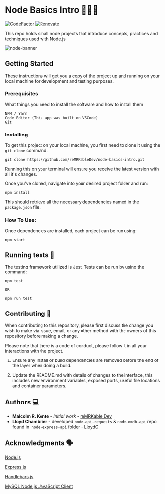# Node Basics Intro 🚀🚀🚀

[![CodeFactor](https://www.codefactor.io/repository/github/remrkabledev/node-basics-intro/badge/main)](https://www.codefactor.io/repository/github/remrkabledev/node-basics-intro/overview/main) [![Renovate](https://img.shields.io/badge/renovate-enabled-brightgreen.svg)](https://renovatebot.com)

This repo holds small node projects that introduce concepts, practices and techniques used with Node.js

![node-banner](node-banner.png)

## Getting Started

These instructions will get you a copy of the project up and running on your local machine for development and testing purposes.

### Prerequisites

What things you need to install the software and how to install them

```
NPM / Yarn
Code Editor (This app was built on VSCode)
Git
```

### Installing

To get this project on your local machine, you first need to clone it using the `git clone` command.

```
git clone https://github.com/reMRKableDev/node-basics-intro.git
```

Running this on your terminal will ensure you receive the latest version with all it's changes.

Once you've cloned, navigate into your desired project folder and run:

```
npm install
```

This should retrieve all the necessary dependencies named in the `package.json` file.

### How To Use:

Once dependencies are installed, each project can be run using:

```
npm start
```

## Running tests 🧪

The testing framework utilized is Jest. Tests can be run by using the command:

```
npm test

OR

npm run test
```

## Contributing 👋

When contributing to this repository, please first discuss the change you wish to make via issue, email, or any other method with the owners of this repository before making a change.

Please note that there is a code of conduct, please follow it in all your interactions with the project.

1. Ensure any install or build dependencies are removed before the end of the layer when doing a build.

2. Update the README.md with details of changes to the interface, this includes new environment variables, exposed ports, useful file locations and container parameters.

## Authors 💻

- **Malcolm R. Kente** - _Initial work_ - [reMRKable Dev](https://remrkabledev.com/)
- **Lloyd Chambrier** - developed `node-api-requests` & `node-omdb-api` repo found in` node-express-api` folder - [LloydC](https://github.com/LloydC)

## Acknowledgments 🗣️

[Node.js](https://nodejs.org/en/)

[Express.js](https://expressjs.com/)

[Handlebars.js](https://handlebarsjs.com/)

[MySQL Node.js JavaScript Client](https://github.com/mysqljs/mysql#readme)
